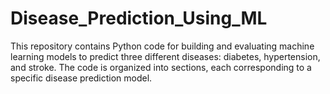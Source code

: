 # Disease_Prediction_Using_ML
This repository contains Python code for building and evaluating machine learning models to predict three different diseases: diabetes, hypertension, and stroke. The code is organized into sections, each corresponding to a specific disease prediction model. 

